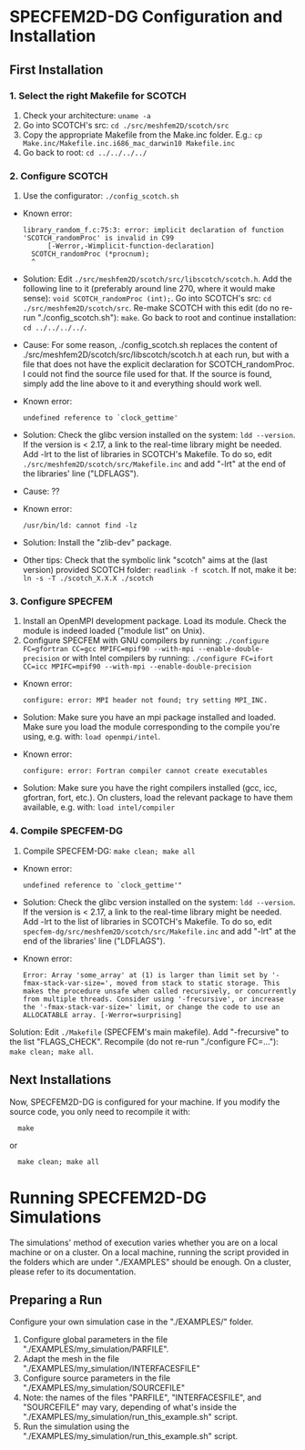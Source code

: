 # SPECFEM2D-DG Configuration and Installation

## First Installation
### 1. Select the right Makefile for SCOTCH
  1. Check your architecture:
    ```
    uname -a
    ```
  2. Go into SCOTCH's src:
    ```
    cd ./src/meshfem2D/scotch/src
    ```
  3. Copy the appropriate Makefile from the Make.inc folder. E.g.:
    ```
    cp Make.inc/Makefile.inc.i686_mac_darwin10 Makefile.inc
    ```
  4. Go back to root:
    ```
    cd ../../../../
    ```

### 2. Configure SCOTCH
  1. Use the configurator:
    ```
    ./config_scotch.sh
    ```

  - Known error:
    ```
    library_random_f.c:75:3: error: implicit declaration of function 'SCOTCH_randomProc' is invalid in C99
          [-Werror,-Wimplicit-function-declaration]
      SCOTCH_randomProc (*procnum);
      ^
    ```
  - Solution:
    Edit `./src/meshfem2D/scotch/src/libscotch/scotch.h`.
    Add the following line to it (preferably around line 270, where it would make sense):
      `void SCOTCH_randomProc (int);`.
    Go into SCOTCH's src:
      `cd ./src/meshfem2D/scotch/src`.
    Re-make SCOTCH with this edit (do no re-run "./config_scotch.sh"):
      `make`.
    Go back to root and continue installation:
      `cd ../../../../`.
  - Cause:
    For some reason, ./config_scotch.sh replaces the content of ./src/meshfem2D/scotch/src/libscotch/scotch.h at each run, but with a file that does not have the explicit declaration for SCOTCH_randomProc. I could not find the source file used for that. If the source is found, simply add the line above to it and everything should work well.

  - Known error:
    ```
    undefined reference to `clock_gettime'
    ```
  - Solution:
    Check the glibc version installed on the system:
      `ldd --version`.
    If the version is < 2.17, a link to the real-time library might be needed. Add -lrt to the list of libraries in SCOTCH's Makefile. To do so, edit `./src/meshfem2D/scotch/src/Makefile.inc` and add "-lrt" at the end of the libraries' line ("LDFLAGS").
  - Cause:
    ??

  - Known error:
    ```
    /usr/bin/ld: cannot find -lz
    ```
  - Solution:
    Install the "zlib-dev" package.

  - Other tips:
    Check that the symbolic link "scotch" aims at the (last version) provided SCOTCH folder:
      `readlink -f scotch`.
    If not, make it be:
      `ln -s -T ./scotch_X.X.X ./scotch`

### 3. Configure SPECFEM
  1. Install an OpenMPI development package. Load its module. Check the module is indeed loaded ("module list" on Unix).
  2. Configure SPECFEM with GNU compilers by running:
    ```
    ./configure FC=gfortran CC=gcc MPIFC=mpif90 --with-mpi --enable-double-precision
    ```
  or with Intel compilers by running:
    ```
    ./configure FC=ifort CC=icc MPIFC=mpif90 --with-mpi --enable-double-precision
    ```
  
  - Known error:
    ```
    configure: error: MPI header not found; try setting MPI_INC.
    ```
  - Solution:
    Make sure you have an mpi package installed and loaded. Make sure you load the module corresponding to the compile you're using, e.g. with:
      `load openmpi/intel`.
  
  - Known error:
    ```
    configure: error: Fortran compiler cannot create executables
    ```
  - Solution:
    Make sure you have the right compilers installed (gcc, icc, gfortran, fort, etc.). On clusters, load the relevant package to have them available, e.g. with:
      `load intel/compiler`

### 4. Compile SPECFEM-DG
  1. Compile SPECFEM-DG:
    ```
    make clean; make all
    ```
  
  - Known error:
    ```
    undefined reference to `clock_gettime'"
    ```
  - Solution:
    Check the glibc version installed on the system:
      `ldd --version`.
    If the version is < 2.17, a link to the real-time library might be needed. Add -lrt to the list of libraries in SCOTCH's Makefile. To do so, edit `specfem-dg/src/meshfem2D/scotch/src/Makefile.inc` and add "-lrt" at the end of the libraries' line ("LDFLAGS").

  - Known error:
    ```
    Error: Array 'some_array' at (1) is larger than limit set by '-fmax-stack-var-size=', moved from stack to static storage. This makes the procedure unsafe when called recursively, or concurrently from multiple threads. Consider using '-frecursive', or increase the '-fmax-stack-var-size=' limit, or change the code to use an ALLOCATABLE array. [-Werror=surprising]
    ```
  Solution:
    Edit `./Makefile` (SPECFEM's main makefile).
    Add "-frecursive" to the list "FLAGS_CHECK".
    Recompile (do not re-run "./configure FC=..."):
      `make clean; make all`.

## Next Installations
  Now, SPECFEM2D-DG is configured for your machine. If you modify the source code, you only need to recompile it with:
  ```
    make
  ```
  or
  ```
    make clean; make all
  ```

# Running SPECFEM2D-DG Simulations
The simulations' method of execution varies whether you are on a local machine or on a cluster. On a local machine, running the script provided in the folders which are under "./EXAMPLES" should be enough. On a cluster, please refer to its documentation.

## Preparing a Run
Configure your own simulation case in the "./EXAMPLES/" folder.
1. Configure global parameters in the file "./EXAMPLES/my_simulation/PARFILE".
2. Adapt the mesh in the file "./EXAMPLES/my_simulation/INTERFACESFILE"
3. Configure source parameters in the file "./EXAMPLES/my_simulation/SOURCEFILE"
4. Note: the names of the files "PARFILE", "INTERFACESFILE", and "SOURCEFILE" may vary, depending of what's inside the "./EXAMPLES/my_simulation/run_this_example.sh" script.
5. Run the simulation using the "./EXAMPLES/my_simulation/run_this_example.sh" script.
